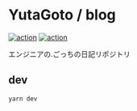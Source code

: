 # YutaGoto / blog

[![action](https://github.com/YutaGoto/blog/actions/workflows/pages.yml/badge.svg)](https://github.com/YutaGoto/blog/actions)
[![action](https://github.com/YutaGoto/blog/actions/workflows/ci.yml/badge.svg)](https://github.com/YutaGoto/blog/actions)

エンジニアの.ごっちの日記リポジトリ

## dev

```sh
yarn dev
```
